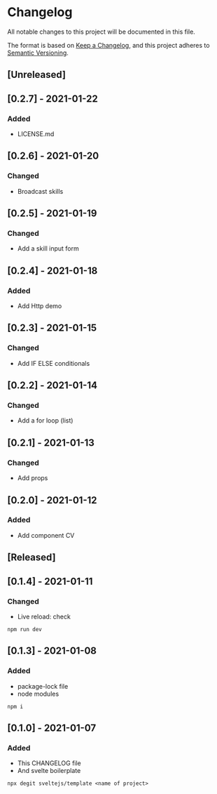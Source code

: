 # Changelog
All notable changes to this project will be documented in this file.

The format is based on [Keep a Changelog](https://keepachangelog.com/en/1.0.0/),
and this project adheres to [Semantic Versioning](https://semver.org/spec/v2.0.0.html).

## [Unreleased]

## [0.2.7] - 2021-01-22
### Added
- LICENSE.md

## [0.2.6] - 2021-01-20
### Changed
- Broadcast skills 

## [0.2.5] - 2021-01-19
### Changed
- Add a skill input form

## [0.2.4] - 2021-01-18
### Added
- Add Http demo

## [0.2.3] - 2021-01-15
### Changed
- Add IF ELSE conditionals

## [0.2.2] - 2021-01-14
### Changed
- Add a for loop (list) 

## [0.2.1] - 2021-01-13
### Changed
- Add props

## [0.2.0] - 2021-01-12
### Added
- Add component CV 

## [Released]

## [0.1.4] - 2021-01-11
### Changed
- Live reload: check

```
npm run dev

```

## [0.1.3] - 2021-01-08
### Added
- package-lock file
- node modules
```
npm i

```

## [0.1.0] - 2021-01-07
### Added
- This CHANGELOG file
- And svelte boilerplate 

```
npx degit sveltejs/template <name of project>

```
